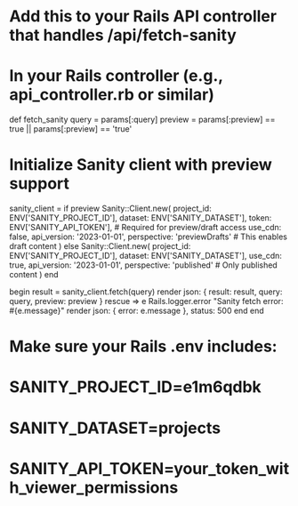 # Add this to your Rails API controller that handles /api/fetch-sanity

# In your Rails controller (e.g., api_controller.rb or similar)
def fetch_sanity
  query = params[:query]
  preview = params[:preview] == true || params[:preview] == 'true'
  
  # Initialize Sanity client with preview support
  sanity_client = if preview
    Sanity::Client.new(
      project_id: ENV['SANITY_PROJECT_ID'],
      dataset: ENV['SANITY_DATASET'],
      token: ENV['SANITY_API_TOKEN'], # Required for preview/draft access
      use_cdn: false,
      api_version: '2023-01-01',
      perspective: 'previewDrafts' # This enables draft content
    )
  else
    Sanity::Client.new(
      project_id: ENV['SANITY_PROJECT_ID'],
      dataset: ENV['SANITY_DATASET'],
      use_cdn: true,
      api_version: '2023-01-01',
      perspective: 'published' # Only published content
    )
  end

  begin
    result = sanity_client.fetch(query)
    render json: { result: result, query: query, preview: preview }
  rescue => e
    Rails.logger.error "Sanity fetch error: #{e.message}"
    render json: { error: e.message }, status: 500
  end
end

# Make sure your Rails .env includes:
# SANITY_PROJECT_ID=e1m6qdbk
# SANITY_DATASET=projects  
# SANITY_API_TOKEN=your_token_with_viewer_permissions